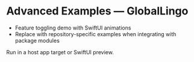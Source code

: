 # Advanced Examples — GlobalLingo

- Feature toggling demo with SwiftUI animations
- Replace with repository-specific examples when integrating with package modules

Run in a host app target or SwiftUI preview.
